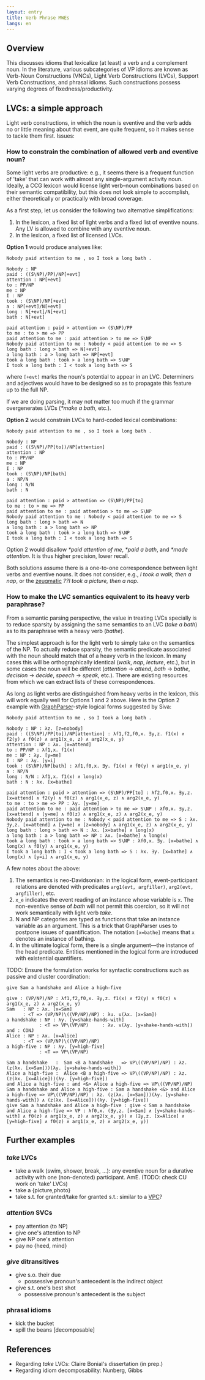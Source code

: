 ```yaml
---
layout: entry
title: Verb Phrase MWEs
langs: en
---
```


## Overview

This discusses idioms that lexicalize (at least) a verb and a complement noun. In the literature, various subcategories of VP idioms are known as Verb-Noun Constructions (VNCs), Light Verb Constructions (LVCs), Support Verb Constructions, and phrasal idioms. Such constructions possess varying degrees of fixedness/productivity.

## LVCs: a simple approach

Light verb constructions, in which the noun is eventive and the verb adds no or little meaning about that event, are quite frequent, so it makes sense to tackle them first. Issues:

### How to constrain the combination of allowed verb and eventive noun?
 
Some light verbs are productive: e.g., it seems there is a frequent function of 'take' that can work with almost any single-argument activity noun. Ideally, a CCG lexicon would license light verb–noun combinations based on their semantic compatibility, but this does not look simple to accomplish, either theoretically or practically with broad coverage.

As a first step, let us consider the following two alternative simplifications:

1. In the lexicon, a fixed list of light verbs and a fixed list of eventive nouns. Any LV is allowed to combine with any eventive noun.
2. In the lexicon, a fixed list of licensed LVCs.

**Option 1** would produce analyses like:

~~~ ccg
Nobody paid attention to me , so I took a long bath .

Nobody : NP
paid : ((S\NP)/PP)/NP[+evt]
attention : NP[+evt]
to : PP/NP
me : NP
I : NP
took : (S\NP)/NP[+evt]
a : NP[+evt]/N[+evt]
long : N[+evt]/N[+evt]
bath : N[+evt]

paid attention : paid > attention => (S\NP)/PP
to me : to > me => PP
paid attention to me : paid attention > to me => S\NP
Nobody paid attention to me : Nobody < paid attention to me => S
long bath : long > bath => N[+evt]
a long bath : a > long bath => NP[+evt]
took a long bath : took > a long bath => S\NP
I took a long bath : I < took a long bath => S
~~~

where `[+evt]` marks the noun's potential to appear in an LVC. Determiners and adjectives would have to be designed so as to propagate this feature up to the full NP.

If we are doing parsing, it may not matter too much if the grammar overgenerates LVCs (_*make a bath_, etc.).

**Option 2** would constrain LVCs to hard-coded lexical combinations:

~~~ ccg
Nobody paid attention to me , so I took a long bath .

Nobody : NP
paid : ((S\NP)/PP[to])/NP[attention]
attention : NP
to : PP/NP
me : NP
I : NP
took : (S\NP)/NP[bath]
a : NP/N
long : N/N
bath : N

paid attention : paid > attention => (S\NP)/PP[to]
to me : to > me => PP
paid attention to me : paid attention > to me => S\NP
Nobody paid attention to me : Nobody < paid attention to me => S
long bath : long > bath => N
a long bath : a > long bath => NP
took a long bath : took > a long bath => S\NP
I took a long bath : I < took a long bath => S
~~~

Option 2 would disallow _*paid attention of me_, _*paid a bath_, and _*made attention_. It is thus higher precision, lower recall.

Both solutions assume there is a one-to-one correspondence between light verbs and eventive nouns. It does not consider, e.g., _I took a walk, then a nap_, or the [zeugmatic](http://en.wikipedia.org/wiki/Zeugma#Type_2) _??I took a picture, then a nap_.

### How to make the LVC semantics equivalent to its heavy verb paraphrase?

From a semantic parsing perspective, the value in treating LVCs specially is to reduce sparsity by assigning the same semantics to an LVC (_take a bath_) as to its paraphrase with a heavy verb (_bathe_).

The simplest approach is for the light verb to simply take on the semantics of the NP. To actually reduce sparsity, the semantic predicate associated with the noun should match that of a heavy verb in the lexicon. In many cases this will be orthographically identical (_walk_, _nap_, _lecture_, etc.), but in some cases the noun will be different (_attention_ → _attend_, _bath_ → _bathe_, _decision_ → _decide_, _speech_ → _speak_, etc.). There are existing resources from which we can extract lists of these correspondences.

As long as light verbs are distinguished from heavy verbs in the lexicon, this will work equally well for Options 1 and 2 above. Here is the Option 2 example with [GraphParser](https://github.com/sivareddyg/graph-parser)-style logical forms suggested by Siva:

~~~ ccg
Nobody paid attention to me , so I took a long bath .

Nobody : NP : λz. [z=nobody]
paid : ((S\NP)/PP[to])/NP[attention] : λf1,f2,f0,x. ∃y,z. f1(x) ∧ f2(y) ∧ f0(z) ∧ arg1(x_e, z) ∧ arg2(x_e, y)
attention : NP : λx. [x=attend]
to : PP/NP : λf1,x. f1(x)
me : NP : λy. [y=me]
I : NP : λy. [y=i]
took : (S\NP)/NP[bath] : λf1,f0,x. ∃y. f1(x) ∧ f0(y) ∧ arg1(x_e, y)
a : NP/N
long : N/N : λf1,x. f1(x) ∧ long(x)
bath : N : λx. [x=bathe]

paid attention : paid > attention => (S\NP)/PP[to] : λf2,f0,x. ∃y,z. [x=attend] ∧ f2(y) ∧ f0(z) ∧ arg1(x_e, z) ∧ arg2(x_e, y)
to me : to > me => PP : λy. [y=me]
paid attention to me : paid attention > to me => S\NP : λf0,x. ∃y,z. [x=attend] ∧ [y=me] ∧ f0(z) ∧ arg1(x_e, z) ∧ arg2(x_e, y)
Nobody paid attention to me : Nobody < paid attention to me => S : λx. ∃y,z. [x=attend] ∧ [y=me] ∧ [z=nobody] ∧ arg1(x_e, z) ∧ arg2(x_e, y)
long bath : long > bath => N : λx. [x=bathe] ∧ long(x)
a long bath : a > long bath => NP : λx. [x=bathe] ∧ long(x)
took a long bath : took > a long bath => S\NP : λf0,x. ∃y. [x=bathe] ∧ long(x) ∧ f0(y) ∧ arg1(x_e, y)
I took a long bath : I < took a long bath => S : λx. ∃y. [x=bathe] ∧ long(x) ∧ [y=i] ∧ arg1(x_e, y)
~~~

A few notes about the above:

  1. The semantics is neo-Davidsonian: in the logical form, event-participant relations are denoted with predicates `arg1(evt, argfiller)`, `arg2(evt, argfiller)`, etc.
  2. `x_e` indicates the event reading of an instance whose variable is `x`. The non-eventive sense of _bath_ will not permit this coercion, so it will not work semantically with light verb _take_.
  3. N and NP categories are typed as functions that take an instance variable as an argument. This is a trick that GraphParser uses to postpone issues of quantification. The notation `[x=bathe]` means that `x` denotes an instance of bathing. 
  4. In the ultimate logical form, there is a single argument—the instance of the head predicate. Entities mentioned in the logical form are introduced with existential quantifiers.

TODO: Ensure the formulation works for syntactic constructions such as passive and cluster coordination:

~~~ ccg
give Sam a handshake and Alice a high-five

give : (VP/NP)/NP : λf1,f2,f0,x. ∃y,z. f1(x) ∧ f2(y) ∧ f0(z) ∧ arg1(x_e, z) ∧ arg2(x_e, y)
Sam   : NP : λx. [x=Sam]
      : <T => (VP/NP)\((VP/NP)/NP) : λu. u(λx. [x=Sam])
a handshake : NP : λy. [y=shake-hands-with]
            : <T => VP\(VP/NP)     : λv. v(λy. [y=shake-hands-with])
and : CONJ
Alice : NP : λx. [x=Alice]
      : <T => (VP/NP)\((VP/NP)/NP)
a high-five : NP : λy. [y=high-five]
            : <T => VP\(VP/NP)

Sam a handshake   :  Sam <B a handshake   => VP\((VP/NP)/NP) : λz. (z(λx. [x=Sam]))(λy. [y=shake-hands-with])
Alice a high-five :  Alice <B a high-five => VP\((VP/NP)/NP) : λz. (z(λx. [x=Alice]))(λy. [y=high-five])
and Alice a high-five : and <&> Alice a high-five => VP\((VP/NP)/NP)
Sam a handshake and Alice a high-five : Sam a handshake <&> and Alice a high-five => VP\((VP/NP)/NP) : λz. (z(λx. [x=Sam]))(λy. [y=shake-hands-with]) ∧ (z(λx. [x=Alice]))(λy. [y=high-five])
give Sam a handshake and Alice a high-five : give < Sam a handshake and Alice a high-five => VP : λf0,x. (∃y,z. [x=Sam] ∧ [y=shake-hands-with] ∧ f0(z) ∧ arg1(x_e, z) ∧ arg2(x_e, y)) ∧ (∃y,z. [x=Alice] ∧ [y=high-five] ∧ f0(z) ∧ arg1(x_e, z) ∧ arg2(x_e, y))
~~~

## Further examples

### _take_ LVCs

- take a walk (swim, shower, break, ...): any eventive noun for a durative activity with one (non-denoted) participant. AmE. (TODO: check CU work on 'take' LVCs)
- take a {picture,photo}
- take s.t. for granted/take for granted s.t.: similar to a [VPC](vpc.html)?

### _attention_ SVCs

- pay attention (to NP)
- give one's attention to NP
- give NP one's attention
- pay no {heed, mind}

### _give_ ditransitives

- give s.o. their due
  * possessive pronoun's antecedent is the indirect object
- give s.t. one's best shot
  * possessive pronoun's antecedent is the subject

### phrasal idioms

- kick the bucket
- spill the beans [decomposable]

## References

- Regarding _take_ LVCs: Claire Bonial's dissertation (in prep.)
- Regarding idiom decomposability: Nunberg, Gibbs

